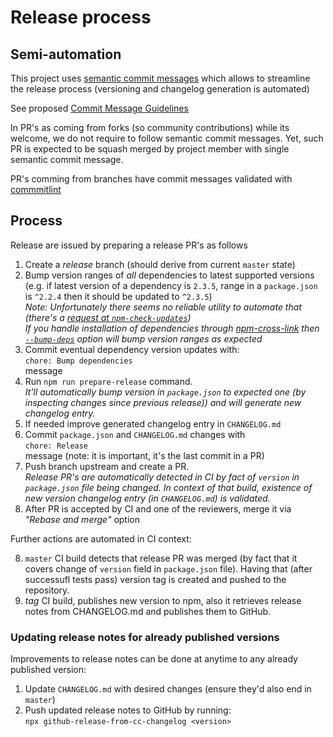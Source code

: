 # Release process

## Semi-automation

This project uses [semantic commit messages](https://www.conventionalcommits.org/en/v1.0.0-beta.4/#summary) which allows to streamline the release process (versioning and changelog generation is automated)

See proposed [Commit Message Guidelines](https://docs.google.com/document/d/1hKUs3qt_aVp_PBI1UqvfaIqKma3jAJimEoGCRGGbOqs/edit#)

In PR's as coming from forks (so community contributions) while its welcome, we do not require to follow semantic commit messages. Yet, such PR is expected to be squash merged by project member with single semantic commit message.

PR's comming from branches have commit messages validated with [commmitlint](https://commitlint.js.org/#/)

## Process

Release are issued by preparing a release PR's as follows

1. Create a _release_ branch (should derive from current `master` state)
2. Bump version ranges of _all_ dependencies to latest supported versions (e.g. if latest version of a dependency is `2.3.5`, range in a `package.json` is `^2.2.4` then it should be updated to `^2.3.5`)  
    _Note: Unfortunately there seems no reliable utility to automate that (there's a [request at `npm-check-updates`](https://github.com/tjunnone/npm-check-updates/issues/581))  
    If you handle installation of dependencies through [npm-cross-link](https://github.com/medikoo/npm-cross-link#npm-cross-link) then [`--bump-deps`](https://github.com/medikoo/npm-cross-link#general-options) option will bump version ranges as expected_
3. Commit eventual dependency version updates with:  
   `chore: Bump dependencies`  
   message
4. Run `npm run prepare-release` command.  
   _It'll automatically bump version in `package.json` to expected one (by inspecting changes since previous release)) and will generate new changelog entry._
5. If needed improve generated changelog entry in `CHANGELOG.md`
6. Commit `package.json` and `CHANGELOG.md` changes with  
   `chore: Release`  
   message (note: it is important, it's the last commit in a PR)
7. Push branch upstream and create a PR.  
   _Release PR's are automatically detected in CI by fact of `version` in `package.json` file being changed. In context of that build, existence of new version changelog entry (in `CHANGELOG.md`) is validated._
8. After PR is accepted by CI and one of the reviewers, merge it via _"Rebase and merge"_ option

Further actions are automated in CI context:

8. `master` CI build detects that release PR was merged (by fact that it covers change of `version` field in `package.json` file). Having that (after successufl tests pass) version tag is created and pushed to the repository.
9. _tag_ CI build, publishes new version to npm, also it retrieves release notes from CHANGELOG.md and publishes them to GitHub.

### Updating release notes for already published versions

Improvements to release notes can be done at anytime to any already published version:

1. Update `CHANGELOG.md` with desired changes (ensure they'd also end in `master`)
2. Push updated release notes to GitHub by running:  
   `npx github-release-from-cc-changelog <version>`
